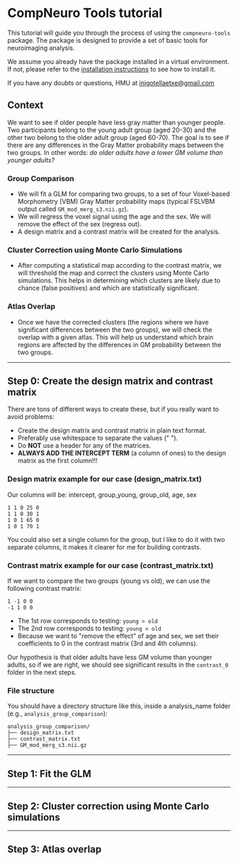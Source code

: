 # CompNeuro Tools tutorial
This tutorial will guide you through the process of using the `compneuro-tools` package. The package is designed to provide a set of basic tools for neuroimaging analysis.

We assume you already have the package installed in a virtual environment. If not, please refer to the [installation instructions](./README.md#installation-user) to see how to install it.

If you have any doubts or questions, HMU at inigotellaetxe@gmail.com

## Context
We want to see if older people have less gray matter than younger people. Two participants belong to the young adult group (aged 20-30) and the other two belong to the older adult group (aged 60-70). The goal is to see if there are any differences in the Gray Matter probability maps between the two groups. In other words: *do older adults have a lower GM volume than younger adults?*

### Group Comparison
- We will fit a GLM for comparing two groups, to a set of four Voxel-based Morphometry (VBM) Gray Matter probability maps (typical FSLVBM output called `GM_mod_merg_s3.nii.gz`).
- We will regress the voxel signal using the age and the sex. We will remove the effect of the sex (regress out).
- A design matrix and a contrast matrix will be created for the analysis.

### Cluster Correction using Monte Carlo Simulations
- After computing a statistical map according to the contrast matrix, we will threshold the map and correct the clusters using Monte Carlo simulations. This helps in determining which clusters are likely due to chance (false positives) and which are statistically significant.

### Atlas Overlap
- Once we have the corrected clusters (the regions where we have significant differences between the two groups), we will check the overlap with a given atlas. This will help us understand which brain regions are affected by the differences in GM probability between the two groups.

---

## Step 0: Create the design matrix and contrast matrix
There are tons of different ways to create these, but if you really want to avoid problems:
  - Create the design matrix and contrast matrix in plain text format.
  - Preferably use whitespace to separate the values (" ").
  - Do **NOT** use a header for any of the matrices.
  - **ALWAYS ADD THE INTERCEPT TERM** (a column of ones) to the design matrix as the first column!!!

### Design matrix example for our case (design_matrix.txt)
Our columns will be: intercept, group_young, group_old, age, sex
```
1 1 0 25 0
1 1 0 30 1
1 0 1 65 0
1 0 1 70 1
```
You could also set a single column for the group, but I like to do it with two separate columns, it makes it clearer for me for building contrasts.

### Contrast matrix example for our case (contrast_matrix.txt)
If we want to compare the two groups (young vs old), we can use the following contrast matrix:
```
1 -1 0 0
-1 1 0 0
```
- The 1st row corresponds to testing: `young > old`
- The 2nd row corresponds to testing: `young < old`
- Because we want to "remove the effect" of age and sex, we set their coefficients to 0 in the contrast matrix (3rd and 4th columns).

Our hypothesis is that older adults have less GM volume than younger adults, so if we are right, we should see significant results in the `contrast_0` folder in the next steps.

### File structure
You should have a directory structure like this, inside a analysis_name folder (e.g., `analysis_group_comparison`):
```
analysis_group_comparison/
├── design_matrix.txt
├── contrast_matrix.txt
├── GM_mod_merg_s3.nii.gz
```

---

## Step 1: Fit the GLM


---

## Step 2: Cluster correction using Monte Carlo simulations

---

## Step 3: Atlas overlap
